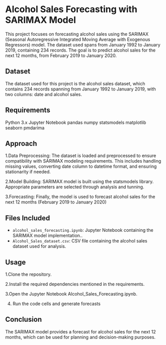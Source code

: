 # Alcohol Sales Forecasting with SARIMAX Model

This project focuses on forecasting alcohol sales using the SARIMAX (Seasonal Autoregressive Integrated Moving Average with Exogenous Regressors) model. The dataset used spans from January 1992 to January 2019, containing 234 records. The goal is to predict alcohol sales for the next 12 months, from February 2019 to January 2020.

## Dataset

The dataset used for this project is the alcohol sales dataset, which contains 234 records spanning from January 1992 to January 2019, with two columns: date and alcohol sales.

## Requirements
Python 3.x
Jupyter Notebook
pandas
numpy
statsmodels
matplotlib
seaborn
pmdarima


## Approach
1.Data Preprocessing: The dataset is loaded and preprocessed to ensure compatibility with SARIMAX modeling requirements. This includes handling missing values, converting date column to datetime format, and 
ensuring stationarity if needed.

2.Model Building: SARIMAX model is built using the statsmodels library. Appropriate parameters are selected through analysis and tunning.

3.Forecasting: Finally, the model is used to forecast alcohol sales for the next 12 months (February 2019 to January 2020)


## Files Included

- `alcohol_sales_forecasting.ipynb`:  Jupyter Notebook containing the SARIMAX model implementation..
- `Alcohol_Sales_dataset.csv`: CSV file containing the alcohol sales dataset used for analysis.


## Usage
1.Clone the repository.

2.Install the required dependencies mentioned in the requirements.

3.Open the Jupyter Notebook Alcohol_Sales_Forecasting.ipynb.

4. Run the code cells and generate forecasts

## Conclusion

The SARIMAX model provides a forecast for alcohol sales for the next 12 months, which can be used for planning and decision-making purposes.
